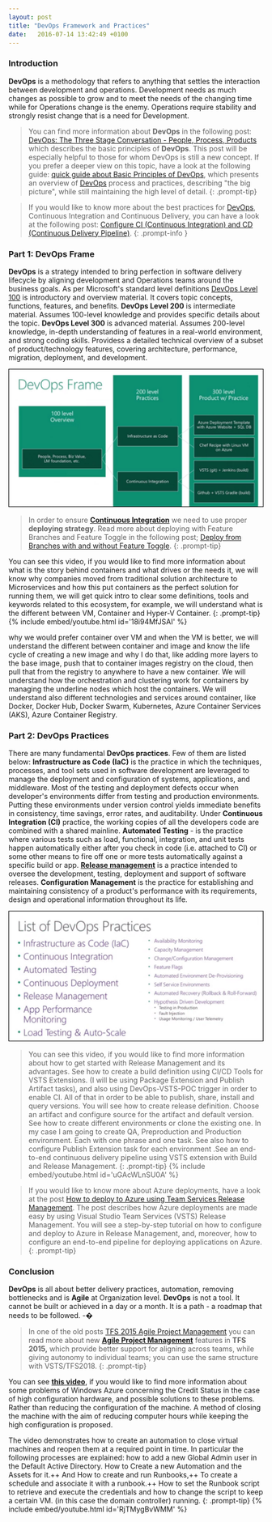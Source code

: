 ```yaml
---
layout: post
title: "DevOps Framework and Practices"
date:   2016-07-14 13:42:49 +0100
---
```


### Introduction 

**DevOps** is a methodology that refers to anything that settles the
interaction between development and operations. Development needs as
much changes as possible to grow and to meet the needs of the changing
time while for Operations change is the enemy. Operations require
stability and strongly resist change that is a need for Development. 

>You can find more information about **DevOps** in the
following post: [DevOps: The Three Stage Conversation - People, Process,
Products](https://mohamedradwan-devops.github.io/posts/devops-the-three-stage-conversation-people-process-products/)
which describes the basic principles of **DevOps**. This post will be
especially helpful to those for whom DevOps is still a new concept. If
you prefer a deeper view on this topic, have a look at the following
guide: [quick guide about Basic Principles of
DevOps](https://mohamedradwan-devops.github.io/posts/published-a-quick-guide-about-basic-principles-of-devops/),
which presents an overview of
[DevOps](https://www.visualstudio.com/vs/devops/) process and practices,
describing \"the big picture\", while still maintaining the high level
of detail.
{: .prompt-tip}

>If you would like to know more about the best
practices for
[DevOps](https://www.visualstudio.com/team-services/devops/), Continuous
Integration and Continuous Delivery, you can have a look at the
following post: [Configure CI (Continuous Integration) and CD
(Continuous Delivery
Pipeline)](https://mohamedradwan-devops.github.io/posts/develop-vsts-extension-and-configure-ci-continuous-integration-and-cd-continuous-delivery-pipeline/).
{: .prompt-info }

### Part 1: DevOps Frame 

**DevOps** is a strategy intended to bring perfection in software
delivery lifecycle by aligning development and Operations teams around
the business goals. As per Microsoft\'s standard level definitions
[DevOps Level 100](https://www.microsoft.com/en-us/download/details.aspx?id=50826) is introductory and overview material. It
covers topic concepts, functions, features, and benefits. **DevOps Level 200** is intermediate material. Assumes 100-level knowledge and provides
specific details about the topic. **DevOps Level 300** is advanced
material. Assumes 200-level knowledge, in-depth understanding of
features in a real-world environment, and strong coding skills. Providess
a detailed technical overview of a subset of product/technology
features, covering architecture, performance, migration, deployment, and
development. 

![1- DevOps Framework](/assets/img/2016/07/1-DevOps-Framework.jpg "1- DevOps Framework")

>In order to ensure [**Continuous Integration**](https://www.visualstudio.com/team-services/continuous-integration/) 
we need to use proper **deploying strategy**. Read more about deploying
with Feature Branches and Feature Toggle in the following post; [Deploy
from Branches with and without Feature
Toggle](https://mohamedradwan-devops.github.io/posts/promoting-your-application-deployment-to-different-environments-from-branches-with-and-without-feature-toggle/).
{: .prompt-tip}

You can see this video, if you would like
to find more information about what is the story behind containers and
what drives or the needs it, we will know why companies moved from
traditional solution architecture to Microservices and how this put
containers as the perfect solution for running them, we will get quick
intro to clear some definitions, tools and keywords related to this
ecosystem, for example, we will understand what is the different between
VM, Container and Hyper-V Container.
{: .prompt-tip}
{% include embed/youtube.html id='18i94MfJSAI' %}

why we would prefer container over VM and when the VM is better, we will
understand the different between container and image and know the life
cycle of creating a new image and why I do that, like adding more layers
to the base image, push that to container images registry on the cloud,
then pull that from the registry to anywhere to have a new container. We
will understand how the orchestration and clustering work for containers
by managing the underline nodes which host the containers. We will
understand also different technologies and services around container,
like Docker, Docker Hub, Docker Swarm, Kubernetes, Azure Container
Services (AKS), Azure Container Registry.

### Part 2: DevOps Practices 

There are many fundamental **DevOps practices**. Few of them are listed
below: **Infrastructure as Code (IaC)** is the practice in which the
techniques, processes, and tool sets used in software development are
leveraged to manage the deployment and configuration of systems,
applications, and middleware. Most of the testing and deployment defects
occur when developer\'s environments differ from testing and production
environments. Putting these environments under version control yields
immediate benefits in consistency, time savings, error rates, and
auditability. Under **Continuous Integration (CI)** practice, the
working copies of all the developers code are combined with a shared
mainline. **Automated Testing** - is the practice where various tests
such as load, functional, integration, and unit tests happen
automatically either after you check in code (i.e. attached to CI) or
some other means to fire off one or more tests automatically against a
specific build or app. **[Release management](https://mohamedradwan-devops.github.io/posts/release-management-overview-for-tfs-and-vsts/)** is a practice intended to oversee the
development, testing, deployment and support of software releases.
**Configuration Management** is the practice for establishing and
maintaining consistency of a product\'s performance with its
requirements, design and operational information throughout its life.

![2- DevOps Practices](/assets/img/2016/07/2-DevOps-Practices.jpg "2- DevOps Practices")

>You can see this video, if you would like to find more information about how to get started with
Release Management and its advantages. See how to create a build
definition using CI/CD Tools for VSTS Extensions. (I will be using
Package Extension and Publish Artifact tasks), and also using
DevOps-VSTS-POC trigger in order to enable CI. All of that in order to
be able to publish, share, install and query versions. You will see how
to create release definition. Choose an artifact and configure source
for the artifact and default version. See how to create different
environments or clone the existing one. In my case I am going to create
QA, Preproduction and Production environment. Each with one phrase and
one task. See also how to configure Publish Extension task for each
environment .See an end-to-end continuous delivery pipeline using VSTS
extension with Build and Release Management.
{: .prompt-tip}
{% include embed/youtube.html id='uGAcWLnSU0A' %}


>If you would like to know more about Azure deployments,
have a look at the post [How to deploy to Azure using Team Services
Release
Management](https://mohamedradwan-devops.github.io/posts/how-to-deploy-to-azure-using-team-services-release-management/).
The post describes how Azure deployments are made easy by using Visual
Studio Team Services (VSTS) Release Management. You will see a
step-by-step tutorial on how to configure and deploy to Azure in Release
Management, and, moreover, how to configure an end-to-end pipeline for
deploying applications on Azure.
{: .prompt-tip}


### Conclusion

**DevOps** is all about better delivery practices, automation, removing
bottlenecks and is **Agile** at Organization level. **DevOps** is not a
tool. It cannot be built or achieved in a day or a month. It is a path -
a roadmap that needs to be followed. -�

>In one of the old posts [TFS 2015 Agile Project
Management](https://mohamedradwan-devops.github.io/posts/tfs-2015-agile-project-management/)
you can read more about new [**Agile Project
Management**](https://docs.microsoft.com/en-us/vsts/work/backlogs/overview)
features in **TFS 2015,** which provide better support for aligning
across teams, while giving autonomy to individual teams; you can use the
same structure with VSTS/TFS2018.
{: .prompt-tip}




You can see **[this video](https://www.youtube.com/watch?v=RjTMygBvWMM%20)**, if you would
like to find more information about some problems of Windows Azure
concerning the Credit Status in the case of high configuration hardware,
and possible solutions to these problems. Rather than reducing the
configuration of the machine. A method of closing the machine with the
aim of reducing computer hours while keeping the high configuration is
proposed.

The video demonstrates how to create an automation to close virtual
machines and reopen them at a required point in time. In particular the
following processes are explained: how to add a new Global Admin user in
the Default Active Directory. How to Create a new Automation and the
Assets for it.++ And How to create and run Runbooks,++ To create a
schedule and associate it with a runbook.++ How to set the Runbook script
to retrieve and execute the credentials and how to change the script to
keep a certain VM. (in this case the domain controller) running.
{: .prompt-tip}
{% include embed/youtube.html id='RjTMygBvWMM' %}


